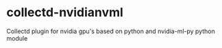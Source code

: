 # collectd-nvidianvml
Collectd plugin for nvidia gpu's based on python and nvidia-ml-py python module
